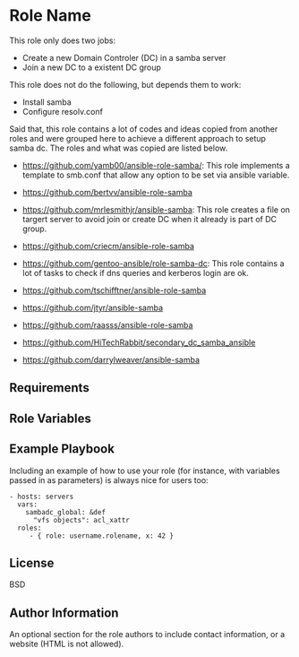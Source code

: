 Role Name
=========

This role only does two jobs:
 - Create a new Domain Controler (DC) in a samba server 
 - Join a new DC to a existent DC group
 
 This role does not do the following, but depends them to work:
 
 - Install samba
 - Configure resolv.conf

Said that, this role contains a lot of codes and ideas copied from another roles and were
grouped here to achieve a different approach to setup samba dc. The roles and what was copied are listed below.


 - https://github.com/yamb00/ansible-role-samba/: This role implements a template to smb.conf that allow 
 any option to be set via ansible variable. 

- https://github.com/bertvv/ansible-role-samba

 - https://github.com/mrlesmithjr/ansible-samba: This role creates a file on targert server to avoid join or create DC when it already is part of DC group.
 
 - https://github.com/criecm/ansible-role-samba
 
 - https://github.com/gentoo-ansible/role-samba-dc: This role contains a lot of tasks to check if dns queries and kerberos login are ok.
 
 - https://github.com/tschifftner/ansible-role-samba
 
 - https://github.com/jtyr/ansible-samba
 - https://github.com/raasss/ansible-role-samba
 - https://github.com/HiTechRabbit/secondary_dc_samba_ansible
 - https://github.com/darrylweaver/ansible-samba

Requirements
------------


Role Variables
--------------


Example Playbook
----------------

Including an example of how to use your role (for instance, with variables passed in as parameters) is always nice for users too:

    - hosts: servers
      vars:
        sambadc_global: &def
          "vfs objects": acl_xattr
      roles:
         - { role: username.rolename, x: 42 }

License
-------

BSD

Author Information
------------------

An optional section for the role authors to include contact information, or a website (HTML is not allowed).
